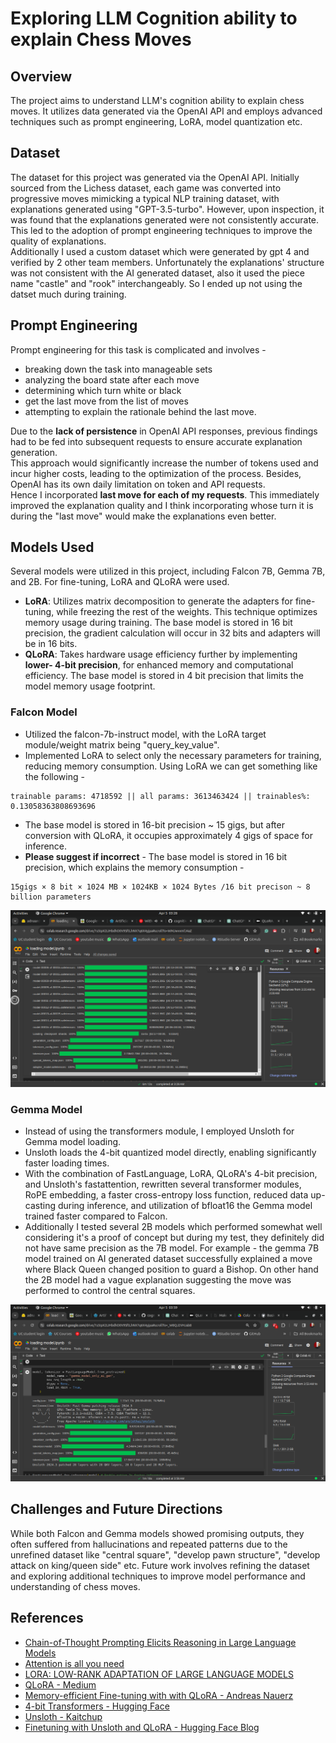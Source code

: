 # Exploring LLM Cognition ability to explain Chess Moves

## Overview
The project aims to understand LLM's cognition ability to explain chess moves. It utilizes data generated via the OpenAI API and employs advanced techniques such as prompt engineering, LoRA, model quantization etc.

## Dataset
The dataset for this project was generated via the OpenAI API. Initially sourced from the Lichess dataset, each game was converted into progressive moves mimicking a typical NLP training dataset, with explanations generated using "GPT-3.5-turbo". However, upon inspection, it was found that the explanations generated were not consistently accurate. This led to the adoption of prompt engineering techniques to improve the quality of explanations.  
Additionally I used a custom dataset which were generated by gpt 4 and verified by 2 other team members. Unfortunately the explanations' structure was not consistent with the AI generated dataset, also it used the piece name "castle" and "rook" interchangeably. So I ended up not using the datset much during training.  

## Prompt Engineering
Prompt engineering for this task is complicated and involves -  
- breaking down the task into manageable sets
- analyzing the board state after each move
- determining which turn white or black
- get the last move from the list of moves
- attempting to explain the rationale behind the last move.   
  
Due to the **lack of persistence** in OpenAI API responses, previous findings had to be fed into subsequent requests to ensure accurate explanation generation.   
This approach would significantly increase the number of tokens used and incur higher costs, leading to the optimization of the process. Besides, OpenAI has its own daily limitation on token and API requests.  
Hence I incorporated **last move for each of my requests**. This immediately improved the explanation quality and I think incorporating whose turn it is during the "last move" would make the explanations even better.

## Models Used
Several models were utilized in this project, including Falcon 7B, Gemma 7B, and 2B. For fine-tuning, LoRA and QLoRA were used.

- **LoRA**: Utilizes matrix decomposition to generate the adapters for fine-tuning, while freezing the rest of the weights. This technique optimizes memory usage during training. The base model is stored in 16 bit precision, the gradient calculation will occur in 32 bits and adapters will be in 16 bits.
- **QLoRA**: Takes hardware usage efficiency further by implementing **lower- 4-bit precision**, for enhanced memory and computational efficiency. The base model is stored in 4 bit precision that limits the model memory usage footprint.

### Falcon Model
- Utilized the falcon-7b-instruct model, with the LoRA target module/weight matrix being "query_key_value".
- Implemented LoRA to select only the necessary parameters for training, reducing memory consumption. Using LoRA we can get something like the following - 
```
trainable params: 4718592 || all params: 3613463424 || trainables%: 0.13058363808693696
```
- The base model is stored in 16-bit precision ~ 15 gigs, but after conversion with QLoRA, it occupies approximately 4 gigs of space for inference.
- **Please suggest if incorrect** - The base model is stored in 16 bit precision, which explains the memory consumption -  
```
15gigs × 8 bit × 1024 MB × 1024KB × 1024 Bytes /16 bit precison ~ 8 billion parameters 
```
  
![Falcon](https://github.com/Adnan525/cognitive_AI/blob/master/falcon7b_loading.png)

### Gemma Model
- Instead of using the transformers module, I employed Unsloth for Gemma model loading.
- Unsloth loads the 4-bit quantized model directly, enabling significantly faster loading times.
- With the combination of FastLanguage, LoRA, QLoRA's 4-bit precision, and Unsloth's fastattention, rewritten several transformer modules, RoPE embedding, a faster cross-entropy loss function, reduced data up-casting during inference, and utilization of bfloat16 the Gemma model trained faster compared to Falcon.
- Additionally I tested several 2B models which performed somewhat well considering it's a proof of concept but during my test, they definitely did not have same precision as the 7B model. For example -  the gemma 7B model trained on AI generated dataset successfully explained a move where Black Queen changed position to guard a Bishop. On other hand the 2B model had a vague explanation suggesting the move was performed to control the central squares.
  
![Gemma](https://github.com/Adnan525/cognitive_AI/blob/master/gemm7b_loading.png)

## Challenges and Future Directions
While both Falcon and Gemma models showed promising outputs, they often suffered from hallucinations and repeated patterns due to the unrefined dataset like "central square", "develop pawn structure", "develop attack on king/queen side" etc. Future work involves refining the dataset and exploring additional techniques to improve model performance and understanding of chess moves.

## References
- [Chain-of-Thought Prompting Elicits Reasoning
in Large Language Models](https://arxiv.org/pdf/2201.11903.pdf)
- [Attention is all you need](https://arxiv.org/pdf/1706.03762.pdf)
- [LORA: LOW-RANK ADAPTATION OF LARGE LANGUAGE MODELS](https://arxiv.org/pdf/2106.09685.pdf)
- [QLoRA - Medium](https://medium.com/@ayyucedemirbas/qlora-4444944c20bd)
- [Memory-efficient Fine-tuning with with QLoRA - Andreas Nauerz](https://heidloff.net/article/qlora/)
- [4-bit Transformers - Hugging Face](https://huggingface.co/blog/4bit-transformers-bitsandbytes)
- [Unsloth - Kaitchup](https://kaitchup.substack.com/p/unsloth-faster-and-memory-efficient)
- [Finetuning with Unsloth and QLoRA - Hugging Face Blog](https://huggingface.co/blog/Andyrasika/finetune-unsloth-qlora)

